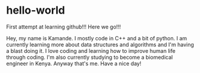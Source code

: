 # hello-world
First attempt at learning github!!! Here we go!!!

Hey, my name is Kamande. I mostly code in C++ and a bit of python.
I am currently learning more about data structures and algorithms and I'm having a blast doing it. I love coding and learning how to improve human life through coding. I'm also currently studying to become a biomedical engineer in Kenya.
Anyway that's me. Have a nice day!
